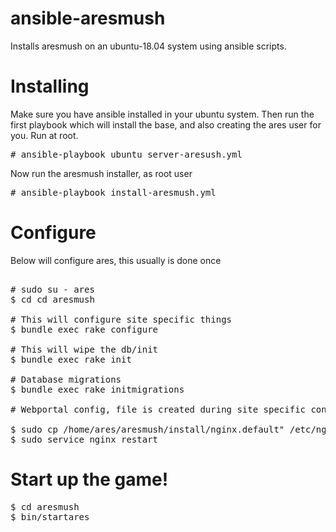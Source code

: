 # ansible-aresmush
Installs aresmush on an ubuntu-18.04 system using ansible
scripts.

# Installing
Make sure you have ansible installed in your ubuntu system. 
Then run the first playbook which will install the base, 
and also creating the ares user for you. Run at root.

<pre>
# ansible-playbook ubuntu_server-aresush.yml
</pre>

Now run the aresmush installer, as root user

<pre>
# ansible-playbook install-aresmush.yml
</pre>

# Configure
Below will configure ares, this usually is done once
<pre>

# sudo su - ares
$ cd cd aresmush

# This will configure site specific things
$ bundle exec rake configure

# This will wipe the db/init
$ bundle exec rake init

# Database migrations
$ bundle exec rake initmigrations

# Webportal config, file is created during site specific configuration

$ sudo cp /home/ares/aresmush/install/nginx.default" /etc/nginx/sites-enabled/default
$ sudo service nginx restart
</pre>

# Start up the game!
<pre>
$ cd aresmush
$ bin/startares
</pre>